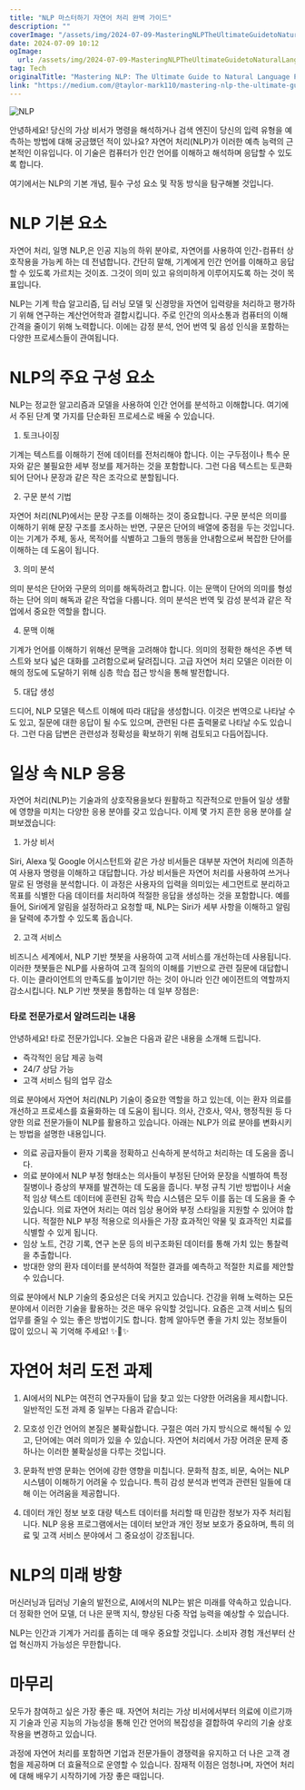 ```yaml
---
title: "NLP 마스터하기 자연어 처리 완벽 가이드"
description: ""
coverImage: "/assets/img/2024-07-09-MasteringNLPTheUltimateGuidetoNaturalLanguageProcessing_0.png"
date: 2024-07-09 10:12
ogImage: 
  url: /assets/img/2024-07-09-MasteringNLPTheUltimateGuidetoNaturalLanguageProcessing_0.png
tag: Tech
originalTitle: "Mastering NLP: The Ultimate Guide to Natural Language Processing"
link: "https://medium.com/@taylor-mark110/mastering-nlp-the-ultimate-guide-to-natural-language-processing-f64a37dfcc4f"
---
```



![NLP](/assets/img/2024-07-09-MasteringNLPTheUltimateGuidetoNaturalLanguageProcessing_0.png)

안녕하세요! 당신의 가상 비서가 명령을 해석하거나 검색 엔진이 당신의 입력 유형을 예측하는 방법에 대해 궁금했던 적이 있나요? 자연어 처리(NLP)가 이러한 예측 능력의 근본적인 이유입니다. 이 기술은 컴퓨터가 인간 언어를 이해하고 해석하며 응답할 수 있도록 합니다.

여기에서는 NLP의 기본 개념, 필수 구성 요소 및 작동 방식을 탐구해볼 것입니다.

# NLP 기본 요소

<div class="content-ad"></div>

자연어 처리, 일명 NLP,은 인공 지능의 하위 분야로, 자연어를 사용하여 인간-컴퓨터 상호작용을 가능케 하는 데 전념합니다. 간단히 말해, 기계에게 인간 언어를 이해하고 응답할 수 있도록 가르치는 것이죠. 그것이 의미 있고 유의미하게 이루어지도록 하는 것이 목표입니다.

NLP는 기계 학습 알고리즘, 딥 러닝 모델 및 신경망을 자연어 입력량을 처리하고 평가하기 위해 연구하는 계산언어학과 결합시킵니다. 주로 인간의 의사소통과 컴퓨터의 이해 간격을 줄이기 위해 노력합니다. 이에는 감정 분석, 언어 번역 및 음성 인식을 포함하는 다양한 프로세스들이 관여됩니다.

# NLP의 주요 구성 요소

NLP는 정교한 알고리즘과 모델을 사용하여 인간 언어를 분석하고 이해합니다. 여기에서 주된 단계 몇 가지를 단순화된 프로세스로 배울 수 있습니다.

<div class="content-ad"></div>

1. 토크나이징

기계는 텍스트를 이해하기 전에 데이터를 전처리해야 합니다. 이는 구두점이나 특수 문자와 같은 불필요한 세부 정보를 제거하는 것을 포함합니다. 그런 다음 텍스트는 토큰화되어 단어나 문장과 같은 작은 조각으로 분할됩니다.

2. 구문 분석 기법

자연어 처리(NLP)에서는 문장 구조를 이해하는 것이 중요합니다. 구문 분석은 의미를 이해하기 위해 문장 구조를 조사하는 반면, 구문은 단어의 배열에 중점을 두는 것입니다. 이는 기계가 주체, 동사, 목적어를 식별하고 그들의 행동을 안내함으로써 복잡한 단어를 이해하는 데 도움이 됩니다.

<div class="content-ad"></div>

3) 의미 분석

의미 분석은 단어와 구문의 의미를 해독하려고 합니다. 이는 문맥이 단어의 의미를 형성하는 단어 의미 해독과 같은 작업을 다룹니다. 의미 분석은 번역 및 감성 분석과 같은 작업에서 중요한 역할을 합니다.

4) 문맥 이해

기계가 언어를 이해하기 위해선 문맥을 고려해야 합니다. 의미의 정확한 해석은 주변 텍스트와 보다 넓은 대화를 고려함으로써 달려집니다. 고급 자연어 처리 모델은 이러한 이해의 정도에 도달하기 위해 심층 학습 접근 방식을 통해 발전합니다.

<div class="content-ad"></div>

5) 대답 생성

드디어, NLP 모델은 텍스트 이해에 따라 대답을 생성합니다. 이것은 번역으로 나타날 수도 있고, 질문에 대한 응답이 될 수도 있으며, 관련된 다른 출력물로 나타날 수도 있습니다. 그런 다음 답변은 관련성과 정확성을 확보하기 위해 검토되고 다듬어집니다.

# 일상 속 NLP 응용

자연어 처리(NLP)는 기술과의 상호작용을보다 원활하고 직관적으로 만들어 일상 생활에 영향을 미치는 다양한 응용 분야를 갖고 있습니다. 이제 몇 가지 흔한 응용 분야를 살펴보겠습니다:

<div class="content-ad"></div>

1) 가상 비서

Siri, Alexa 및 Google 어시스턴트와 같은 가상 비서들은 대부분 자연어 처리에 의존하여 사용자 명령을 이해하고 대답합니다. 가상 비서들은 자연어 처리를 사용하여 쓰거나 말로 된 명령을 분석합니다. 이 과정은 사용자의 입력을 의미있는 세그먼트로 분리하고 목표를 식별한 다음 데이터를 처리하여 적절한 응답을 생성하는 것을 포함합니다. 예를 들어, Siri에게 알림을 설정하라고 요청할 때, NLP는 Siri가 세부 사항을 이해하고 알림을 달력에 추가할 수 있도록 돕습니다.

2) 고객 서비스

비즈니스 세계에서, NLP 기반 챗봇을 사용하여 고객 서비스를 개선하는데 사용됩니다. 이러한 챗봇들은 NLP를 사용하여 고객 질의의 이해를 기반으로 관련 질문에 대답합니다. 이는 클라이언트의 만족도를 높이기만 하는 것이 아니라 인간 에이전트의 역할까지 감소시킵니다. NLP 기반 챗봇을 통합하는 데 일부 장점은:

<div class="content-ad"></div>

### 타로 전문가로서 알려드리는 내용

안녕하세요! 타로 전문가입니다. 오늘은 다음과 같은 내용을 소개해 드립니다.

- 즉각적인 응답 제공 능력
- 24/7 상담 가능
- 고객 서비스 팀의 업무 감소

의료 분야에서 자연어 처리(NLP) 기술이 중요한 역할을 하고 있는데, 이는 환자 의료를 개선하고 프로세스를 효율화하는 데 도움이 됩니다. 의사, 간호사, 약사, 행정직원 등 다양한 의료 전문가들이 NLP를 활용하고 있습니다. 아래는 NLP가 의료 분야를 변화시키는 방법을 설명한 내용입니다.

- 의료 공급자들이 환자 기록을 정확하고 신속하게 분석하고 처리하는 데 도움을 줍니다.
- 의료 분야에서 NLP 부정 형태소는 의사들이 부정된 단어와 문장을 식별하여 특정 질병이나 증상의 부재를 발견하는 데 도움을 줍니다. 부정 규칙 기반 방법이나 서술적 임상 텍스트 데이터에 훈련된 감독 학습 시스템은 모두 이를 돕는 데 도움을 줄 수 있습니다. 의료 자연어 처리는 여러 임상 용어와 부정 스타일을 지원할 수 있어야 합니다. 적절한 NLP 부정 적용으로 의사들은 가장 효과적인 약물 및 효과적인 치료를 식별할 수 있게 됩니다.
- 임상 노트, 건강 기록, 연구 논문 등의 비구조화된 데이터를 통해 가치 있는 통찰력을 추출합니다.
- 방대한 양의 환자 데이터를 분석하여 적절한 결과를 예측하고 적절한 치료를 제안할 수 있습니다.

의료 분야에서 NLP 기술의 중요성은 더욱 커지고 있습니다. 건강을 위해 노력하는 모든 분야에서 이러한 기술을 활용하는 것은 매우 유익할 것입니다. 요즘은 고객 서비스 팀의 업무를 줄일 수 있는 좋은 방법이기도 합니다. 함께 알아두면 좋을 가치 있는 정보들이 많이 있으니 꼭 기억해 주세요! ✨🔮✨

<div class="content-ad"></div>

# 자연어 처리 도전 과제

1) AI에서의 NLP는 여전히 연구자들이 답을 찾고 있는 다양한 어려움을 제시합니다. 일반적인 도전 과제 중 일부는 다음과 같습니다:

2) 모호성 인간 언어의 본질은 불확실합니다. 구절은 여러 가지 방식으로 해석될 수 있고, 단어에는 여러 의미가 있을 수 있습니다. 자연어 처리에서 가장 어려운 문제 중 하나는 이러한 불확실성을 다루는 것입니다.

3) 문화적 반영 문화는 언어에 강한 영향을 미칩니다. 문화적 참조, 비문, 숙어는 NLP 시스템이 이해하기 어려울 수 있습니다. 특히 감성 분석과 번역과 관련된 일들에 대해 이는 어려움을 제공합니다.

<div class="content-ad"></div>

4) 데이터 개인 정보 보호 대량 텍스트 데이터를 처리할 때 민감한 정보가 자주 처리됩니다. NLP 응용 프로그램에서는 데이터 보안과 개인 정보 보호가 중요하며, 특히 의료 및 고객 서비스 분야에서 그 중요성이 강조됩니다.

# NLP의 미래 방향

머신러닝과 딥러닝 기술의 발전으로, AI에서의 NLP는 밝은 미래를 약속하고 있습니다. 더 정확한 언어 모델, 더 나은 문맥 지식, 향상된 다중 작업 능력을 예상할 수 있습니다.

NLP는 인간과 기계가 거리를 좁히는 데 매우 중요할 것입니다. 소비자 경험 개선부터 산업 혁신까지 가능성은 무한합니다.

<div class="content-ad"></div>

# 마무리

모두가 참여하고 싶은 가장 좋은 때. 자연어 처리는 가상 비서에서부터 의료에 이르기까지 기술과 인공 지능의 가능성을 통해 인간 언어의 복잡성을 결합하여 우리의 기술 상호 작용을 변경하고 있습니다.

과정에 자연어 처리를 포함하면 기업과 전문가들이 경쟁력을 유지하고 더 나은 고객 경험을 제공하며 더 효율적으로 운영할 수 있습니다. 잠재적 이점은 엄청나며, 자연어 처리에 대해 배우기 시작하기에 가장 좋은 때입니다.
